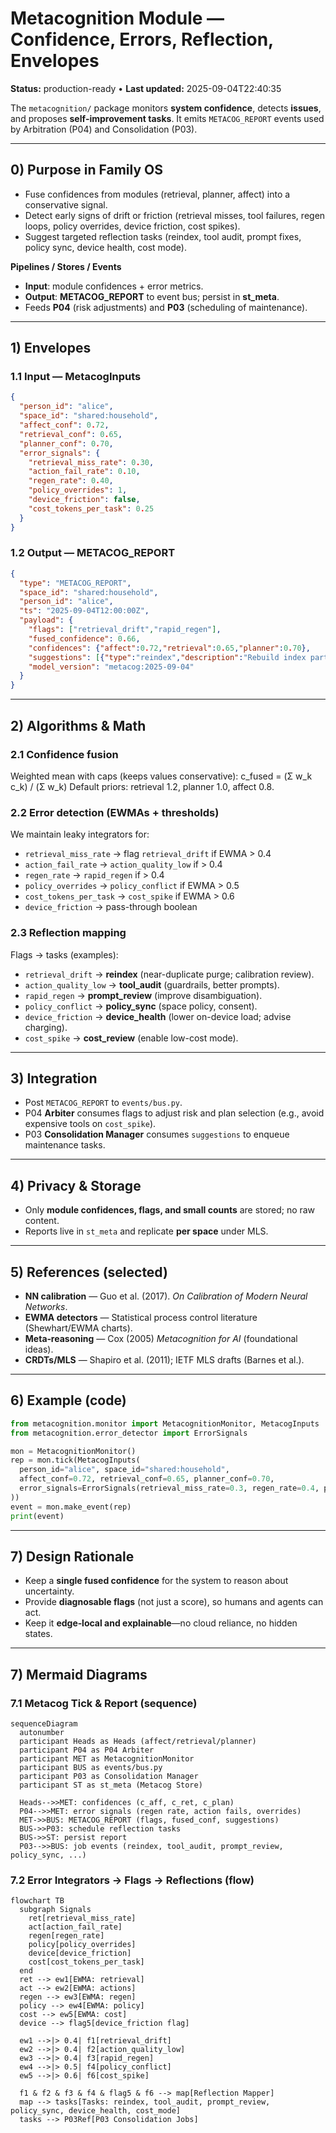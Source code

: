 # Metacognition Module — Confidence, Errors, Reflection, Envelopes
**Status:** production-ready • **Last updated:** 2025-09-04T22:40:35

The `metacognition/` package monitors **system confidence**, detects **issues**, and proposes **self‑improvement tasks**. It emits `METACOG_REPORT` events used by Arbitration (P04) and Consolidation (P03).

---

## 0) Purpose in Family OS
- Fuse confidences from modules (retrieval, planner, affect) into a conservative signal.  
- Detect early signs of drift or friction (retrieval misses, tool failures, regen loops, policy overrides, device friction, cost spikes).  
- Suggest targeted reflection tasks (reindex, tool audit, prompt fixes, policy sync, device health, cost mode).

**Pipelines / Stores / Events**  
- **Input**: module confidences + error metrics.  
- **Output**: **METACOG_REPORT** to event bus; persist in **st_meta**.  
- Feeds **P04** (risk adjustments) and **P03** (scheduling of maintenance).

---

## 1) Envelopes

### 1.1 Input — MetacogInputs
```json
{
  "person_id": "alice",
  "space_id": "shared:household",
  "affect_conf": 0.72,
  "retrieval_conf": 0.65,
  "planner_conf": 0.70,
  "error_signals": {
    "retrieval_miss_rate": 0.30,
    "action_fail_rate": 0.10,
    "regen_rate": 0.40,
    "policy_overrides": 1,
    "device_friction": false,
    "cost_tokens_per_task": 0.25
  }
}
```

### 1.2 Output — METACOG_REPORT
```json
{
  "type": "METACOG_REPORT",
  "space_id": "shared:household",
  "person_id": "alice",
  "ts": "2025-09-04T12:00:00Z",
  "payload": {
    "flags": ["retrieval_drift","rapid_regen"],
    "fused_confidence": 0.66,
    "confidences": {"affect":0.72,"retrieval":0.65,"planner":0.70},
    "suggestions": [{"type":"reindex","description":"Rebuild index partitions; review near-duplicate purge and calibration."}],
    "model_version": "metacog:2025-09-04"
  }
}
```

---

## 2) Algorithms & Math

### 2.1 Confidence fusion
Weighted mean with caps (keeps values conservative):
c_fused = (Σ w_k c_k) / (Σ w_k)
Default priors: retrieval 1.2, planner 1.0, affect 0.8.

### 2.2 Error detection (EWMAs + thresholds)
We maintain leaky integrators for:
- `retrieval_miss_rate` → flag `retrieval_drift` if EWMA > 0.4  
- `action_fail_rate` → `action_quality_low` if > 0.4  
- `regen_rate` → `rapid_regen` if > 0.4  
- `policy_overrides` → `policy_conflict` if EWMA > 0.5  
- `cost_tokens_per_task` → `cost_spike` if EWMA > 0.6  
- `device_friction` → pass-through boolean

### 2.3 Reflection mapping
Flags → tasks (examples):
- `retrieval_drift` → **reindex** (near-duplicate purge; calibration review).  
- `action_quality_low` → **tool_audit** (guardrails, better prompts).  
- `rapid_regen` → **prompt_review** (improve disambiguation).  
- `policy_conflict` → **policy_sync** (space policy, consent).  
- `device_friction` → **device_health** (lower on-device load; advise charging).  
- `cost_spike` → **cost_review** (enable low-cost mode).

---

## 3) Integration
- Post `METACOG_REPORT` to `events/bus.py`.  
- P04 **Arbiter** consumes flags to adjust risk and plan selection (e.g., avoid expensive tools on `cost_spike`).  
- P03 **Consolidation Manager** consumes `suggestions` to enqueue maintenance tasks.

---

## 4) Privacy & Storage
- Only **module confidences, flags, and small counts** are stored; no raw content.  
- Reports live in `st_meta` and replicate **per space** under MLS.

---

## 5) References (selected)
- **NN calibration** — Guo et al. (2017). *On Calibration of Modern Neural Networks*.  
- **EWMA detectors** — Statistical process control literature (Shewhart/EWMA charts).  
- **Meta‑reasoning** — Cox (2005) *Metacognition for AI* (foundational ideas).  
- **CRDTs/MLS** — Shapiro et al. (2011); IETF MLS drafts (Barnes et al.).

---

## 6) Example (code)
```python
from metacognition.monitor import MetacognitionMonitor, MetacogInputs
from metacognition.error_detector import ErrorSignals

mon = MetacognitionMonitor()
rep = mon.tick(MetacogInputs(
  person_id="alice", space_id="shared:household",
  affect_conf=0.72, retrieval_conf=0.65, planner_conf=0.70,
  error_signals=ErrorSignals(retrieval_miss_rate=0.3, regen_rate=0.4, policy_overrides=1)
))
event = mon.make_event(rep)
print(event)
```

---

## 7) Design Rationale
- Keep a **single fused confidence** for the system to reason about uncertainty.  
- Provide **diagnosable flags** (not just a score), so humans and agents can act.  
- Keep it **edge‑local and explainable**—no cloud reliance, no hidden states.


---

## 7) Mermaid Diagrams

### 7.1 Metacog Tick & Report (sequence)

```mermaid
sequenceDiagram
  autonumber
  participant Heads as Heads (affect/retrieval/planner)
  participant P04 as P04 Arbiter
  participant MET as MetacognitionMonitor
  participant BUS as events/bus.py
  participant P03 as Consolidation Manager
  participant ST as st_meta (Metacog Store)

  Heads-->>MET: confidences (c_aff, c_ret, c_plan)
  P04-->>MET: error signals (regen rate, action fails, overrides)
  MET->>BUS: METACOG_REPORT (flags, fused_conf, suggestions)
  BUS->>P03: schedule reflection tasks
  BUS->>ST: persist report
  P03-->>BUS: job events (reindex, tool_audit, prompt_review, policy_sync, ...)
```

### 7.2 Error Integrators → Flags → Reflections (flow)

```mermaid
flowchart TB
  subgraph Signals
    ret[retrieval_miss_rate]
    act[action_fail_rate]
    regen[regen_rate]
    policy[policy_overrides]
    device[device_friction]
    cost[cost_tokens_per_task]
  end
  ret --> ew1[EWMA: retrieval]
  act --> ew2[EWMA: actions]
  regen --> ew3[EWMA: regen]
  policy --> ew4[EWMA: policy]
  cost --> ew5[EWMA: cost]
  device --> flag5[device_friction flag]

  ew1 -->|> 0.4| f1[retrieval_drift]
  ew2 -->|> 0.4| f2[action_quality_low]
  ew3 -->|> 0.4| f3[rapid_regen]
  ew4 -->|> 0.5| f4[policy_conflict]
  ew5 -->|> 0.6| f6[cost_spike]

  f1 & f2 & f3 & f4 & flag5 & f6 --> map[Reflection Mapper]
  map --> tasks[Tasks: reindex, tool_audit, prompt_review, policy_sync, device_health, cost_mode]
  tasks --> P03Ref[P03 Consolidation Jobs]
```
